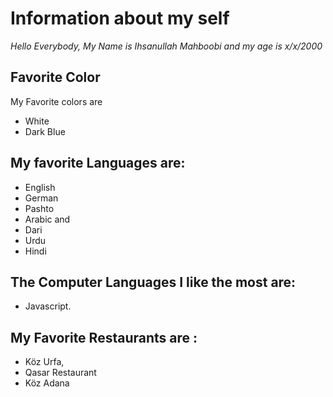 # Information about my self

 *Hello Everybody, My Name is Ihsanullah Mahboobi and my age is x/x/2000*
 
 ## Favorite Color
 My Favorite colors are 
 - White 
 - Dark Blue
 
 ## My favorite Languages are:
 - English 
 - German
 - Pashto 
 - Arabic and 
 - Dari 
 - Urdu
 - Hindi
 ## The Computer Languages I like the most are: 
 - Javascript.
 
 ## My Favorite Restaurants are :
 - Köz Urfa, 
 - Qasar Restaurant
 - Köz Adana
